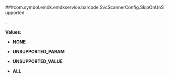 ###com.symbol.emdk.emdkservice.barcode.SvcScannerConfig.SkipOnUnSupported

.

**Values:**

* **NONE**

* **UNSUPPORTED_PARAM**

* **UNSUPPORTED_VALUE**

* **ALL**

